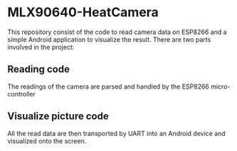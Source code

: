 # MLX90640-HeatCamera
This repository consist of the code to read camera data on ESP8266 and a simple Android application to visualize the result.
There are two parts involved in the project:
## Reading code
The readings of the camera are parsed and handled by the ESP8266 micro-controller
## Visualize picture code
All the read data are then transported by UART into an Android device and visualized onto the screen.
